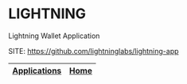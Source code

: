 # LIGHTNING
 
 Lightning Wallet Application
 
 SITE: https://github.com/lightninglabs/lightning-app

 | [Applications](https://portable-linux-apps.github.io/apps.html) | [Home](https://portable-linux-apps.github.io)
 | --- | --- |
